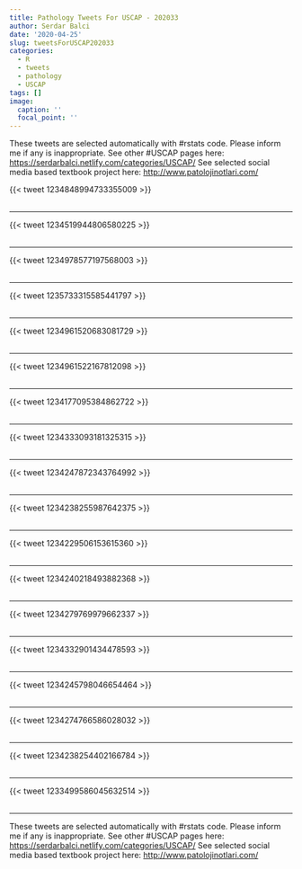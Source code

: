 ```yaml
---
title: Pathology Tweets For USCAP - 202033
author: Serdar Balci
date: '2020-04-25'
slug: tweetsForUSCAP202033
categories:
  - R
  - tweets
  - pathology
  - USCAP
tags: []
image:
  caption: ''
  focal_point: ''
---
```



These tweets are selected automatically with #rstats code. Please inform me if any is inappropriate.
See other #USCAP pages here: https://serdarbalci.netlify.com/categories/USCAP/ 
See selected social media based textbook project here: http://www.patolojinotlari.com/

{{< tweet 1234848994733355009 >}}
<br>
<br>
<hr>
{{< tweet 1234519944806580225 >}}
<br>
<br>
<hr>
{{< tweet 1234978577197568003 >}}
<br>
<br>
<hr>
{{< tweet 1235733315585441797 >}}
<br>
<br>
<hr>
{{< tweet 1234961520683081729 >}}
<br>
<br>
<hr>
{{< tweet 1234961522167812098 >}}
<br>
<br>
<hr>
{{< tweet 1234177095384862722 >}}
<br>
<br>
<hr>
{{< tweet 1234333093181325315 >}}
<br>
<br>
<hr>
{{< tweet 1234247872343764992 >}}
<br>
<br>
<hr>
{{< tweet 1234238255987642375 >}}
<br>
<br>
<hr>
{{< tweet 1234229506153615360 >}}
<br>
<br>
<hr>
{{< tweet 1234240218493882368 >}}
<br>
<br>
<hr>
{{< tweet 1234279769979662337 >}}
<br>
<br>
<hr>
{{< tweet 1234332901434478593 >}}
<br>
<br>
<hr>
{{< tweet 1234245798046654464 >}}
<br>
<br>
<hr>
{{< tweet 1234274766586028032 >}}
<br>
<br>
<hr>
{{< tweet 1234238254402166784 >}}
<br>
<br>
<hr>
{{< tweet 1233499586045632514 >}}
<br>
<br>
<hr>


These tweets are selected automatically with #rstats code. Please inform me if any is inappropriate.
See other #USCAP pages here: https://serdarbalci.netlify.com/categories/USCAP/ 
See selected social media based textbook project here: http://www.patolojinotlari.com/
